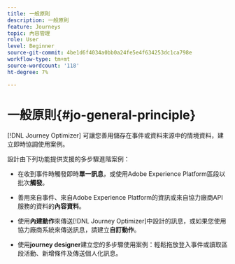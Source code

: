 ```yaml
---
title: 一般原則
description: 一般原則
feature: Journeys
topic: 內容管理
role: User
level: Beginner
source-git-commit: 4be1d6f4034a0bb0a24fe5e4f634253dc1ca798e
workflow-type: tm+mt
source-wordcount: '118'
ht-degree: 7%

---
```


# 一般原則{#jo-general-principle}

[!DNL Journey Optimizer] 可讓您善用儲存在事件或資料來源中的情境資料，建立即時協調使用案例。

設計由下列功能提供支援的多步驟進階案例：

* 在收到事件時觸發即時&#x200B;**單一訊息**，或使用Adobe Experience Platform區段以批次&#x200B;**觸發**。

* 善用來自事件、來自Adobe Experience Platform的資訊或來自協力廠商API服務的資料的&#x200B;**內容資料**。

* 使用&#x200B;**內建動作**&#x200B;來傳送[!DNL Journey Optimizer]中設計的訊息，或如果您使用協力廠商系統來傳送訊息，請建立&#x200B;**自訂動作**。

* 使用&#x200B;**journey designer**&#x200B;建立您的多步驟使用案例：輕鬆拖放登入事件或讀取區段活動、新增條件及傳送個人化訊息。
